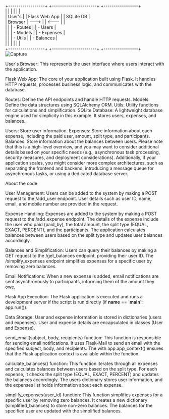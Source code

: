 +------------------+        +----------------------+         +-----------------+                                                                                                                                              
|                  |        |                      |         |                 |                                                                                                                                              
|   User's         |        |    Flask Web App     |         |    SQLite DB    |                                                                                                                                              
|   Browser        |  --->  |                      |  <---   |                 |                                                                                                                                        
|                  |        |   - Routes           |         |   - Users        |                                                                                                                                          
|                  |        |   - Models           |         |   - Expenses     |                                                                                                                                     
|                  |        |   - Utils            |         |   - Balances     |                                                                                                                                         
|                  |        |                      |         |                 |                                                                                                                                           
+------------------+        +----------------------+         +-----------------+    
![Capture](https://github.com/include-ram/Splitwise/assets/59176484/83f6a81a-2fe7-47ed-8fb3-c0ac56ff54bf)

User's Browser: This represents the user interface where users interact with the application.

Flask Web App: The core of your application built using Flask. It handles HTTP requests, processes business logic, and communicates with the database.

Routes: Define the API endpoints and handle HTTP requests.
Models: Define the data structures using SQLAlchemy ORM.
Utils: Utility functions for calculations and simplification.
SQLite Database: A lightweight database engine used for simplicity in this example. It stores users, expenses, and balances.

Users: Store user information.
Expenses: Store information about each expense, including the paid user, amount, split type, and participants.
Balances: Store information about the balances between users.
Please note that this is a high-level overview, and you may want to consider additional details based on your specific needs (e.g., asynchronous task processing, security measures, and deployment considerations). Additionally, if your application scales, you might consider more complex architectures, such as separating the frontend and backend, introducing a message queue for asynchronous tasks, or using a dedicated database server.



About the code

User Management:
Users can be added to the system by making a POST request to the /add_user endpoint. User details such as user ID, name, email, and mobile number are provided in the request.

Expense Handling:
Expenses are added to the system by making a POST request to the /add_expense endpoint. The details of the expense include the user who paid (paid_by), the total amount, the split type (EQUAL, EXACT, PERCENT), and the participants.
The application calculates balances between users based on the split type and updates user balances accordingly.

Balances and Simplification:
Users can query their balances by making a GET request to the /get_balances endpoint, providing their user ID.
The /simplify_expenses endpoint simplifies expenses for a specific user by removing zero balances.

Email Notifications:
When a new expense is added, email notifications are sent asynchronously to participants, informing them of the amount they owe.

Flask App Execution:
The Flask application is executed and runs a development server if the script is run directly (if __name__ == '__main__': app.run()).

Data Storage:
User and expense information is stored in dictionaries (users and expenses). User and expense details are encapsulated in classes (User and Expense).


send_email(subject, body, recipients) function:
This function is responsible for sending email notifications.
It uses Flask-Mail to send an email with the specified subject, body, and recipients.
The with app.app_context() ensures that the Flask application context is available within the function.

calculate_balances() function:
This function iterates through all expenses and calculates balances between users based on the split type.
For each expense, it checks the split type (EQUAL, EXACT, PERCENT) and updates the balances accordingly.
The users dictionary stores user information, and the expenses list holds information about each expense.

simplify_expenses(user_id) function:
This function simplifies expenses for a specific user by removing zero balances.
It creates a new dictionary (simplified_balances) to store non-zero balances.
The balances for the specified user are updated with the simplified balances.
